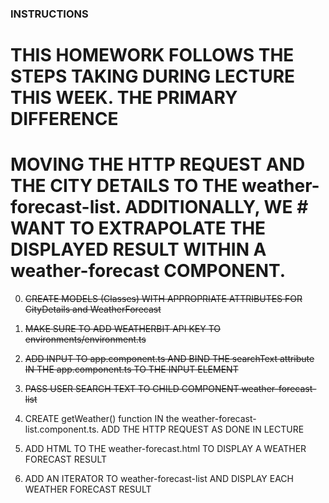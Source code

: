 ### INSTRUCTIONS

# THIS HOMEWORK FOLLOWS THE STEPS TAKING DURING LECTURE THIS WEEK.  THE PRIMARY DIFFERENCE
# MOVING THE HTTP REQUEST AND THE CITY DETAILS TO THE weather-forecast-list.  ADDITIONALLY, WE # WANT TO EXTRAPOLATE THE DISPLAYED RESULT WITHIN A weather-forecast COMPONENT.

0. ~~CREATE MODELS (Classes) WITH APPROPRIATE ATTRIBUTES FOR CityDetails and WeatherForecast~~

1. ~~MAKE SURE TO ADD WEATHERBIT API KEY TO environments/environment.ts~~

2. ~~ADD INPUT TO app.component.ts AND BIND THE searchText attribute IN THE app.component.ts TO
   THE INPUT ELEMENT~~

3. ~~PASS USER SEARCH TEXT TO CHILD COMPONENT weather-forecast-list~~

4. CREATE getWeather() function IN the weather-forecast-list.component.ts.  ADD THE HTTP 
   REQUEST AS DONE IN LECTURE

5. ADD HTML TO THE weather-forecast.html TO DISPLAY A WEATHER FORECAST RESULT

6. ADD AN ITERATOR TO weather-forecast-list AND DISPLAY EACH WEATHER
   FORECAST RESULT <app-weather-forecast>
